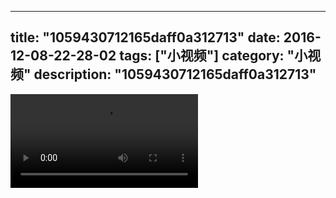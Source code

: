 
---
title: "1059430712165daff0a312713"
date: 2016-12-08-22-28-02
tags: ["小视频"]
category: "小视频"
description: "1059430712165daff0a312713"
---
<video src="http://ohtsqip0g.bkt.clouddn.com/1059430712165daff0a312713.mp4" controls="controls"></video>
